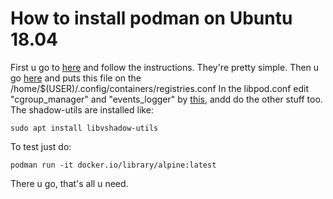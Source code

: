 # How to install podman on Ubuntu 18.04


First u go to [here](https://clouding.io/hc/en-us/articles/360011382320-How-to-Install-and-Use-Podman-on-Ubuntu-18-04) and follow the instructions. They're pretty simple.
Then u go [here](https://github.com/containers/podman/blob/master/test/registries.conf) and puts this file on the /home/$(USER)/.config/containers/registries.conf
In the libpod.conf edit "cgroup_manager" and "events_logger" by [this](https://dev.to/bowmanjd/using-podman-on-windows-subsystem-for-linux-wsl-58ji), andd do the other stuff too.
The shadow-utils are installed like:
```
sudo apt install libvshadow-utils
```

To test just do:
```
podman run -it docker.io/library/alpine:latest
```

There u go, that's all u need.

